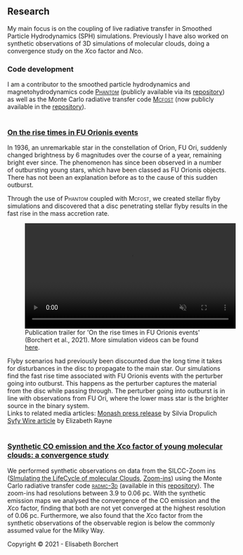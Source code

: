 ## Research
My main focus is on the coupling of live radiative transfer in Smoothed Particle Hydrodynamics (SPH) simulations. Previously I have also worked on synthetic observations of 3D simulations of molecular clouds, doing a convergence study on the *X*co factor and *N*co.

### Code development
I am a contributor to the smoothed particle hydrodynamics and magnetohydrodynamics code [<span style="font-variant: small-caps;">Phantom</span>](https://ui.adsabs.harvard.edu/abs/2018PASA...35...31P/abstract) (publicly available via its [repository](https://github.com/danieljprice/phantom)) as well as the Monte Carlo radiative transfer code [<span style="font-variant: small-caps;">Mcfost</span>](https://ui.adsabs.harvard.edu/abs/2006A&A...459..797P) (now publicly available in the [repository](https://github.com/cpinte/mcfost)).
<br>
<br>

### [On the rise times in FU Orionis events](https://ui.adsabs.harvard.edu/abs/2021MNRAS.tmpL.108B/abstract)
In 1936, an unremarkable star in the constellation of Orion, FU Ori, suddenly changed brightness by 6 magnitudes over the course of a year, remaining bright ever since. The phenomenon has since been observed in a number of outbursting young stars, which have been classed as FU Orionis objects. There has not been an explanation before as to the cause of this sudden outburst. 

Through the use of <span style="font-variant: small-caps;">Phantom</span> coupled with <span style="font-variant: small-caps;">Mcfost</span>, we created stellar flyby simulations and discovered that a disc penetrating stellar flyby results in the fast rise in the mass accretion rate.

<figure>
    <video class="center" src="videos/FU_Orionis.mp4" width="480" controls autoplay loop playsinline muted >Sorry, your browser doesn't support embedded videos</video>
    <figcaption>Publication trailer for '<span style="font-variant: italic;">On the rise times in FU Orionis events</span>' (Borchert et al., 2021). More simulation videos can be found <a href="https://emborchert.github.io/videos">here</a>.
    </figcaption>
</figure>

Flyby scenarios had previously been discounted due the long time it takes for disturbances in the disc to propagate to the main star. Our simulations find the fast rise time associated with FU Orionis events with the perturber going into outburst. This happens as the perturber captures the material from the disc while passing through. The perturber going into outburst is in line with observations from FU Ori, where the lower mass star is the brighter source in the binary system.
<br>
Links to related media articles:
[Monash press release](https://www.monash.edu/science/news/current/astronomers-find-clue-to-solar-system-formation-through-well-known-star) by Silvia Dropulich
[Syfy Wire article](https://www.syfy.com/syfy-wire/star-fu-ori-is-so-bright-because-of-a-cosmic-crash) by Elizabeth Rayne
<br>
<br>

### [Synthetic CO emission and the *X*co factor of young molecular clouds: a convergence study](https://ui.adsabs.harvard.edu/abs/2021arXiv210200778B/abstract)
We performed synthetic observations on data from the SILCC-Zoom ins ([SImulating the LifeCycle of molecular Clouds](https://ui.adsabs.harvard.edu/abs/2015MNRAS.454..238W/abstract), [Zoom-ins](https://ui.adsabs.harvard.edu/abs/2017MNRAS.472.4797S/abstract)) using the Monte Carlo radiative transfer code [<span style="font-variant: small-caps;">radmc-3d</span>](https://ui.adsabs.harvard.edu/abs/2012ascl.soft02015D/abstract) (available in this [repository](https://github.com/dullemond/radmc3d-2.0)). The zoom-ins had resolutions between 3.9 to 0.06 pc. With the synthetic emission maps we analysed the convergence of the CO emission and the *X*co factor, finding that both are not yet converged at the highest resolution of 0.06 pc. Furthermore, we also found that the *X*co factor from the synthetic observations of the observable region is below the commonly assumed value for the Milky Way.


<section id="footer">
      <div class="container">
            Copyright &copy; 2021 - Elisabeth Borchert
      </div>
</section> 